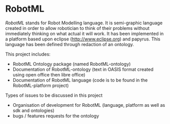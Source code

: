 RobotML
=======

*RobotML* stands for Robot Modelling language.
It is semi-graphic language created in order to allow robotician to think of their problems without immediately thinking on what actual it will work.
It has been implemented in a platform based upon eclipse (http://www.eclipse.org) and papyrus.
This language has been defined through redaction of an ontology.

This project includes:
- RobotML Ontology package (named RobotML-ontology)
- Documentation of RobotML-ontology (text in OASIS format created using open office then libre office)
- Documentation of RobotML language (code is to be found in the RobotML-platform project)

Types of issues to be discussed in this project
- Organisation of development for RobotML (language, platform as well as sdk and ontologies)
- bugs / features requests for the ontology